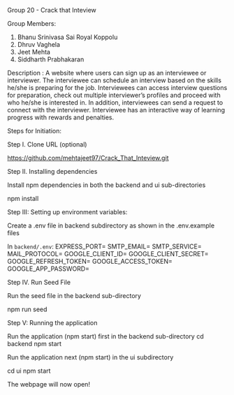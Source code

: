 Group 20 - Crack that Inteview

Group Members:

1. Bhanu Srinivasa Sai Royal Koppolu
2. Dhruv Vaghela
3. Jeet Mehta
4. Siddharth Prabhakaran

Description : A website where users can sign up as an interviewee or interviewer. The interviewee can schedule an interview based on the skills he/she is preparing for the job. Interviewees can access interview questions for preparation, check out multiple interviewer’s profiles and proceed with who he/she is interested in. In addition, interviewees can send a request to connect with the interviewer. Interviewee has an interactive way of learning progress with rewards and penalties.

Steps for Initiation:

Step I. Clone URL (optional)

https://github.com/mehtajeet97/Crack_That_Inteview.git

Step II. Installing dependencies

Install npm dependencies in both the backend and ui sub-directories

npm install

Step III: Setting up environment variables:

Create a .env file in backend subdirectory as shown in the .env.example files

In `backend/.env`:
EXPRESS_PORT=
SMTP_EMAIL=
SMTP_SERVICE=
MAIL_PROTOCOL=
GOOGLE_CLIENT_ID=
GOOGLE_CLIENT_SECRET=
GOOGLE_REFRESH_TOKEN=
GOOGLE_ACCESS_TOKEN=
GOOGLE_APP_PASSWORD=

Step IV. Run Seed File

Run the seed file in the backend sub-directory

npm run seed

Step V: Running the application

Run the application (npm start) first in the backend sub-directory
cd backend
npm start

Run the application next (npm start) in the ui subdirectory

cd ui
npm start

The webpage will now open!
